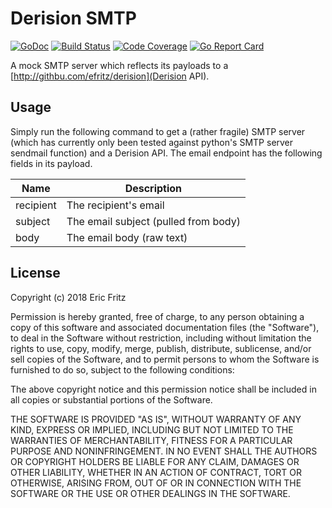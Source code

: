 # Derision SMTP

[![GoDoc](https://godoc.org/github.com/efritz/derision-smtp?status.svg)](https://godoc.org/github.com/efritz/derision-smtp)
[![Build Status](https://secure.travis-ci.org/efritz/derision-smtp.png)](http://travis-ci.org/efritz/derision-smtp)
[![Code Coverage](http://codecov.io/github/efritz/derision-smtp/coverage.svg?branch=master)](http://codecov.io/github/efritz/derision-smtp?branch=master)
[![Go Report Card](https://goreportcard.com/badge/github.com/efritz/derision-smtp)](https://goreportcard.com/report/github.com/efritz/derision-smtp)

A mock SMTP server which reflects its payloads to a [http://githbu.com/efritz/derision](Derision API).

## Usage

Simply run the following command to get a (rather fragile) SMTP server
(which has currently only been tested against python's SMTP server
sendmail function) and a Derision API. The email endpoint has the following
fields in its payload.


| Name         | Description |
| ------------ | ----------- |
| recipient    | The recipient's email |
| subject      | The email subject (pulled from body) |
| body		   | The email body (raw text) |

## License

Copyright (c) 2018 Eric Fritz

Permission is hereby granted, free of charge, to any person obtaining a copy
of this software and associated documentation files (the "Software"), to deal
in the Software without restriction, including without limitation the rights
to use, copy, modify, merge, publish, distribute, sublicense, and/or sell
copies of the Software, and to permit persons to whom the Software is
furnished to do so, subject to the following conditions:

The above copyright notice and this permission notice shall be included in
all copies or substantial portions of the Software.

THE SOFTWARE IS PROVIDED "AS IS", WITHOUT WARRANTY OF ANY KIND, EXPRESS OR
IMPLIED, INCLUDING BUT NOT LIMITED TO THE WARRANTIES OF MERCHANTABILITY,
FITNESS FOR A PARTICULAR PURPOSE AND NONINFRINGEMENT. IN NO EVENT SHALL THE
AUTHORS OR COPYRIGHT HOLDERS BE LIABLE FOR ANY CLAIM, DAMAGES OR OTHER
LIABILITY, WHETHER IN AN ACTION OF CONTRACT, TORT OR OTHERWISE, ARISING FROM,
OUT OF OR IN CONNECTION WITH THE SOFTWARE OR THE USE OR OTHER DEALINGS IN
THE SOFTWARE.
